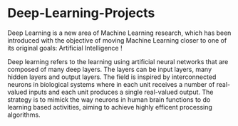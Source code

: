 # Deep-Learning-Projects

Deep Learning is a new area of Machine Learning research, which has been introduced with the objective of moving Machine Learning closer to one of its original goals: Artificial Intelligence !

Deep learning refers to the learning using artificial neural networks that are composed of many deep layers. The layers can be input layers, many hidden layers and output layers. The field is  inspired by interconnected neurons in biological systems where in each unit receives a number of real-valued inputs and  each unit produces a single real-valued output. The strategy is to mimick the way neurons in human brain functions to do learning based activities, aiming to achieve highly efficent processing algorithms.
